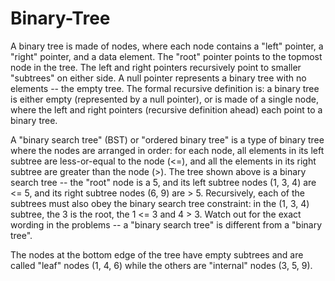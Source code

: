 Binary-Tree
===========
A binary tree is made of nodes, where each node contains a "left" pointer, a "right" pointer, and a data element.
The "root" pointer points to the topmost node in the tree. The left and right pointers recursively point 
to smaller "subtrees" on either side. A null pointer represents a binary tree with no elements -- the empty tree.
The formal recursive definition is: a binary tree is either empty (represented by a null pointer), or is 
made of a single node, where the left and right pointers (recursive definition ahead) each point to a binary tree. 
 
 
 

A "binary search tree" (BST) or "ordered binary tree" is a type of binary tree where the nodes are arranged 
in order: for each node, all elements in its left subtree are less-or-equal to the node (<=), and all the elements 
in its right subtree are greater than the node (>). The tree shown above is a binary search tree -- the "root" node 
is a 5, and its left subtree nodes (1, 3, 4) are <= 5, and its right subtree nodes (6, 9) are > 5. Recursively, each 
of the subtrees must also obey the binary search tree constraint: in the (1, 3, 4) subtree, the 3 is the root, the 
1 <= 3 and 4 > 3. Watch out for the exact wording in the problems -- a "binary search tree" is different from a 
"binary tree".

The nodes at the bottom edge of the tree have empty subtrees and are called "leaf" nodes (1, 4, 6) while the
others are "internal" nodes (3, 5, 9).
 

